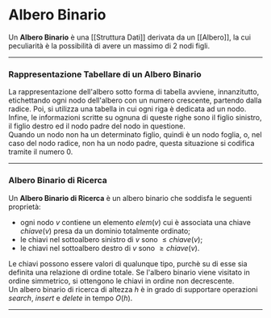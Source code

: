 # Albero Binario #
Un **Albero Binario** è una [[Struttura Dati]] derivata da un [[Albero]], la cui peculiarità è la possibilità di avere un massimo di $2$ nodi figli.<br />

------------------------------------------------------------

### Rappresentazione Tabellare di un Albero Binario ###
La rappresentazione dell'albero sotto forma di tabella avviene, innanzitutto, etichettando ogni nodo dell'albero con un numero crescente, partendo dalla radice. Poi, si utilizza una tabella in cui ogni riga è dedicata ad un nodo.<br />
Infine, le informazioni scritte su ognuna di queste righe sono il figlio sinistro, il figlio destro ed il nodo padre del nodo in questione.<br />
Quando un nodo non ha un determinato figlio, quindi è un nodo foglia, o, nel caso del nodo radice, non ha un nodo padre, questa situazione si codifica tramite il numero $0$.<br />

------------------------------------------------------------

### Albero Binario di Ricerca ###
Un **Albero Binario di Ricerca** è un albero binario che soddisfa le seguenti proprietà:
- ogni nodo $v$ contiene un elemento $elem(v)$ cui è associata una chiave $chiave(v)$ presa da un dominio totalmente ordinato;
- le chiavi nel sottoalbero sinistro di $v$ sono $\leq chiave(v)$;
- le chiavi nel sottoalbero destro di $v$ sono $\geq chiave(v)$.

Le chiavi possono essere valori di qualunque tipo, purchè su di esse sia definita una relazione di ordine totale. Se l'albero binario viene visitato in ordine simmetrico, si ottengono le chiavi in ordine non decrescente.<br />
Un albero binario di ricerca di altezza $h$ è in grado di supportare operazioni _search_, _insert_ e _delete_ in tempo $O(h)$.<br />

------------------------------------------------------------